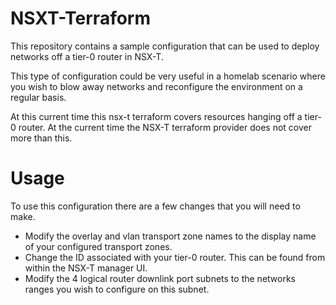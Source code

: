 # NSXT-Terraform
This repository contains a sample configuration that can be used to deploy networks off a tier-0 router in NSX-T. 

This type of configuration could be very useful in a homelab scenario where you wish to blow away networks and reconfigure the environment on a regular basis.

At this current time this nsx-t terraform covers resources hanging off a tier-0 router. At the current time the NSX-T terraform provider does not cover more than this. 

# Usage 

To use this configuration there are a few changes that you will need to make. 

- Modify the overlay and vlan transport zone names to the display name of your configured transport zones. 
- Change the ID associated with your tier-0 router. This can be found from within the NSX-T manager UI. 
- Modify the 4 logical router downlink port subnets to the networks ranges you wish to configure on this subnet. 

